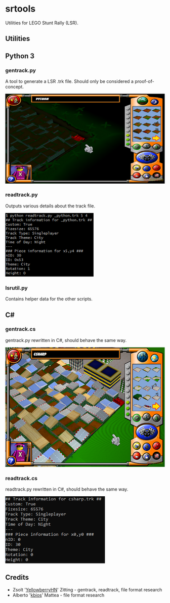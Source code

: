 # srtools
Utilities for LEGO Stunt Rally (LSR).

## Utilities

## Python 3

### gentrack.py

A tool to generate a LSR .trk file. Should only be considered a proof-of-concept.

![A sample generated map](ss/gentrack.png)

### readtrack.py

Outputs various details about the track file.

![Sample of output](ss/readtrack.png)

### lsrutil.py

Contains helper data for the other scripts.

## C# #

### gentrack.cs

gentrack.py rewritten in C#, should behave the same way.

![Screenshot of C# gentrack](ss/cs_gentrack.png)

### readtrack.cs

readtrack.py rewritten in C#, should behave the same way.

![Screenshot of C# gentrack](ss/cs_readtrack.png)

## Credits

- Zsolt '[YellowberryHN](https://github.com/YellowberryHN)' Zitting - gentrack, readtrack, file format research
- Alberto '[kbios](https://github.com/kbios)' Mattea - file format research

